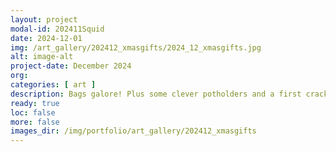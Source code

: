 ```yaml
---
layout: project
modal-id: 202411Squid
date: 2024-12-01
img: /art_gallery/202412_xmasgifts/2024_12_xmasgifts.jpg
alt: image-alt
project-date: December 2024
org: 
categories: [ art ]
description: Bags galore! Plus some clever potholders and a first crack at hexaflexagons.
ready: true
loc: false
more: false
images_dir: /img/portfolio/art_gallery/202412_xmasgifts
---
```

